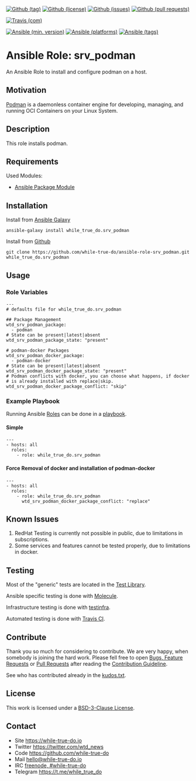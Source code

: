 <!--
name: README.md
description: This file contains important information for the repository.
author: while-true-do.io
contact: hello@while-true-do.io
license: BSD-3-Clause
-->

<!-- github shields -->
[![Github (tag)](https://img.shields.io/github/tag/while-true-do/ansible-role-srv_podman.svg)](https://github.com/while-true-do/ansible-role-srv_podman/tags)
[![Github (license)](https://img.shields.io/github/license/while-true-do/ansible-role-srv_podman.svg)](https://github.com/while-true-do/ansible-role-srv_podman/blob/master/LICENSE)
[![Github (issues)](https://img.shields.io/github/issues/while-true-do/ansible-role-srv_podman.svg)](https://github.com/while-true-do/ansible-role-srv_podman/issues)
[![Github (pull requests)](https://img.shields.io/github/issues-pr/while-true-do/ansible-role-srv_podman.svg)](https://github.com/while-true-do/ansible-role-srv_podman/pulls)
<!-- travis shields -->
[![Travis (com)](https://img.shields.io/travis/com/while-true-do/ansible-role-srv_podman.svg)](https://travis-ci.com/while-true-do/ansible-role-srv_podman)
<!-- ansible shields -->
[![Ansible (min. version)](https://img.shields.io/badge/dynamic/yaml.svg?label=Min.%20Ansible%20Version&url=https%3A%2F%2Fraw.githubusercontent.com%2Fwhile-true-do%2Fansible-role-srv_podman%2Fmaster%2Fmeta%2Fmain.yml&query=%24.galaxy_info.min_ansible_version&colorB=black)](https://galaxy.ansible.com/while_true_do/srv_podman)
[![Ansible (platforms)](https://img.shields.io/badge/dynamic/yaml.svg?label=Supported%20OS&url=https%3A%2F%2Fraw.githubusercontent.com%2Fwhile-true-do%2Fansible-role-srv_podman%2Fmaster%2Fmeta%2Fmain.yml&query=galaxy_info.platforms%5B*%5D.name&colorB=black)](https://galaxy.ansible.com/while_true_do/srv_podman)
[![Ansible (tags)](https://img.shields.io/badge/dynamic/yaml.svg?label=Galaxy%20Tags&url=https%3A%2F%2Fraw.githubusercontent.com%2Fwhile-true-do%2Fansible-role-srv_podman%2Fmaster%2Fmeta%2Fmain.yml&query=%24.galaxy_info.galaxy_tags%5B*%5D&colorB=black)](https://galaxy.ansible.com/while_true_do/srv_podman)

# Ansible Role: srv_podman

An Ansible Role to install and configure podman on a host.

## Motivation

[Podman](https://podman.io/) is a daemonless container engine for developing,
managing, and running OCI Containers on your Linux System.

## Description

This role installs podman.

## Requirements

Used Modules:

-   [Ansible Package Module](https://docs.ansible.com/ansible/latest/modules/package_module.html)

## Installation

Install from [Ansible Galaxy](https://galaxy.ansible.com/while_true_do/srv_podman)
```
ansible-galaxy install while_true_do.srv_podman
```

Install from [Github](https://github.com/while-true-do/ansible-role-srv_podman)
```
git clone https://github.com/while-true-do/ansible-role-srv_podman.git while_true_do.srv_podman
```

## Usage

### Role Variables

```
---
# defaults file for while_true_do.srv_podman

## Package Management
wtd_srv_podman_package:
  - podman
# State can be present|latest|absent
wtd_srv_podman_package_state: "present"

# podman-docker Packages
wtd_srv_podman_docker_package:
  - podman-docker
# State can be present|latest|absent
wtd_srv_podman_docker_package_state: "present"
# Podman conflicts with docker, you can choose what happens, if docker
# is already installed with replace|skip.
wtd_srv_podman_docker_package_conflict: "skip"
```

### Example Playbook

Running Ansible
[Roles](https://docs.ansible.com/ansible/latest/user_guide/playbooks_reuse_roles.html)
can be done in a
[playbook](https://docs.ansible.com/ansible/latest/user_guide/playbooks_intro.html).

#### Simple

```
---
- hosts: all
  roles:
    - role: while_true_do.srv_podman
```

#### Force Removal of docker and installation of podman-docker

```
---
- hosts: all
  roles:
    - role: while_true_do.srv_podman
      wtd_srv_podman_docker_package_conflict: "replace"
```

## Known Issues

1.  RedHat Testing is currently not possible in public, due to limitations
    in subscriptions.
2.  Some services and features cannot be tested properly, due to limitations
    in docker.

## Testing

Most of the "generic" tests are located in the
[Test Library](https://github.com/while-true-do/test-library).

Ansible specific testing is done with
[Molecule](https://molecule.readthedocs.io/en/stable/).

Infrastructure testing is done with
[testinfra](https://testinfra.readthedocs.io/en/stable/).

Automated testing is done with [Travis CI](https://travis-ci.com/while-true-do).

## Contribute

Thank you so much for considering to contribute. We are very happy, when somebody
is joining the hard work. Please fell free to open
[Bugs, Feature Requests](https://github.com/while-true-do/ansible-role-srv_podman/issues)
or [Pull Requests](https://github.com/while-true-do/ansible-role-srv_podman/pulls) after
reading the [Contribution Guideline](https://github.com/while-true-do/doc-library/blob/master/docs/CONTRIBUTING.md).

See who has contributed already in the [kudos.txt](./kudos.txt).

## License

This work is licensed under a [BSD-3-Clause License](https://opensource.org/licenses/BSD-3-Clause).

## Contact

-   Site <https://while-true-do.io>
-   Twitter <https://twitter.com/wtd_news>
-   Code <https://github.com/while-true-do>
-   Mail [hello@while-true-do.io](mailto:hello@while-true-do.io)
-   IRC [freenode, #while-true-do](https://webchat.freenode.net/?channels=while-true-do)
-   Telegram <https://t.me/while_true_do>

